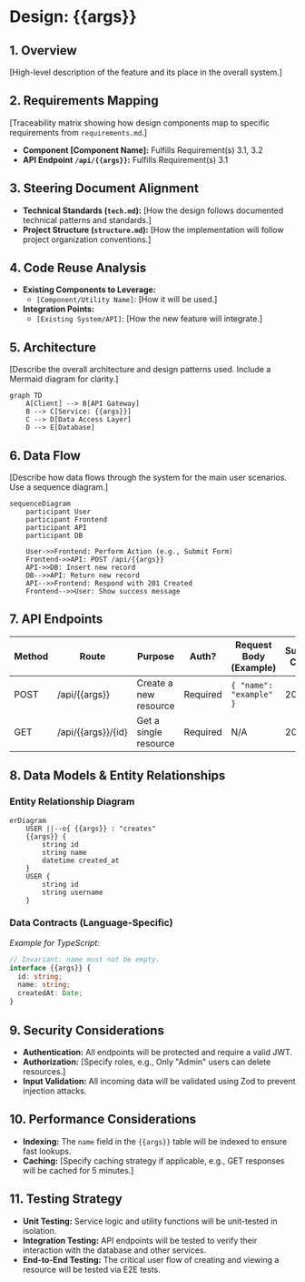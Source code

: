 # Design: {{args}}

## 1. Overview
[High-level description of the feature and its place in the overall system.]

## 2. Requirements Mapping
[Traceability matrix showing how design components map to specific requirements from `requirements.md`.]
- **Component [Component Name]:** Fulfills Requirement(s) 3.1, 3.2
- **API Endpoint `/api/{{args}}`:** Fulfills Requirement(s) 3.1

## 3. Steering Document Alignment
- **Technical Standards (`tech.md`):** [How the design follows documented technical patterns and standards.]
- **Project Structure (`structure.md`):** [How the implementation will follow project organization conventions.]

## 4. Code Reuse Analysis
- **Existing Components to Leverage:**
  - `[Component/Utility Name]`: [How it will be used.]
- **Integration Points:**
  - `[Existing System/API]`: [How the new feature will integrate.]

## 5. Architecture
[Describe the overall architecture and design patterns used. Include a Mermaid diagram for clarity.]

```mermaid
graph TD
    A[Client] --> B[API Gateway]
    B --> C[Service: {{args}}]
    C --> D[Data Access Layer]
    D --> E[Database]
```

## 6. Data Flow
[Describe how data flows through the system for the main user scenarios. Use a sequence diagram.]

```mermaid
sequenceDiagram
    participant User
    participant Frontend
    participant API
    participant DB
    
    User->>Frontend: Perform Action (e.g., Submit Form)
    Frontend->>API: POST /api/{{args}}
    API->>DB: Insert new record
    DB-->>API: Return new record
    API-->>Frontend: Respond with 201 Created
    Frontend-->>User: Show success message
```

## 7. API Endpoints
| Method | Route                  | Purpose                | Auth?    | Request Body (Example) | Success Codes | Error Codes       |
|--------|------------------------|------------------------|----------|------------------------|---------------|-------------------|
| POST   | /api/{{args}}           | Create a new resource  | Required | `{ "name": "example" }`  | 201           | 400, 401, 500     |
| GET    | /api/{{args}}/{id}      | Get a single resource  | Required | N/A                    | 200           | 401, 404, 500     |

## 8. Data Models & Entity Relationships

### Entity Relationship Diagram
```mermaid
erDiagram
    USER ||--o{ {{args}} : "creates"
    {{args}} {
        string id
        string name
        datetime created_at
    }
    USER {
        string id
        string username
    }
```

### Data Contracts (Language-Specific)
*Example for TypeScript:*
```typescript
// Invariant: name must not be empty.
interface {{args}} {
  id: string;
  name: string;
  createdAt: Date;
}
```

## 9. Security Considerations
- **Authentication:** All endpoints will be protected and require a valid JWT.
- **Authorization:** [Specify roles, e.g., Only "Admin" users can delete resources.]
- **Input Validation:** All incoming data will be validated using Zod to prevent injection attacks.

## 10. Performance Considerations
- **Indexing:** The `name` field in the `{{args}}` table will be indexed to ensure fast lookups.
- **Caching:** [Specify caching strategy if applicable, e.g., GET responses will be cached for 5 minutes.]

## 11. Testing Strategy
- **Unit Testing:** Service logic and utility functions will be unit-tested in isolation.
- **Integration Testing:** API endpoints will be tested to verify their interaction with the database and other services.
- **End-to-End Testing:** The critical user flow of creating and viewing a resource will be tested via E2E tests.
